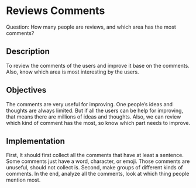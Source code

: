 # Reviews Comments

Question: How many people are reviews, and which area has the most comments?

## Description
To review the comments of the users and improve it base on the comments. Also,  know which area is most interesting by the users. 

## Objectives
The comments are very useful for improving. One people’s ideas and thoughts are always limited. But if all the users can be help for improving, that means there are millions of ideas and thoughts. Also, we can review which kind of comment has the most, so know which part needs to improve.

## Implementation
First, It should first collect all the comments that have at least a sentence. Some comments just have a word, character, or emoji. Those comments are unuseful, should not collect is. Second, make groups of different kinds of comments. In the end, analyze all the comments, look at which thing people mention most. 
